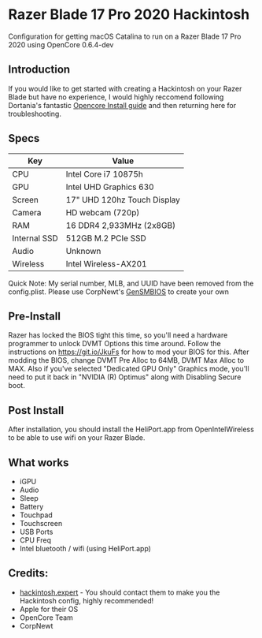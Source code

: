 # Razer Blade 17 Pro 2020 Hackintosh

Configuration for getting macOS Catalina to run on a Razer Blade 17 Pro 2020 using OpenCore 0.6.4-dev

## Introduction

If you would like to get started with creating a Hackintosh on your Razer Blade but have no experience, I would highly reccomend following Dortania's fantastic [Opencore Install guide][1] and then returning here for troubleshooting.

## Specs

| Key                    | Value                                                        |
| ---------------------- | ------------------------------------------------------------ |
| CPU                    | Intel Core i7 10875h                                         |
| GPU                    | Intel UHD Graphics 630                                       |
| Screen                 | 17" UHD 120hz Touch Display                                  |
| Camera                 | HD webcam (720p)                                             |
| RAM                    | 16 DDR4 2,933MHz (2x8GB)                                     |
| Internal SSD           | 512GB M.2 PCIe SSD                                           |
| Audio                  | Unknown                                                      |
| Wireless               | Intel Wireless-AX201                                         |

Quick Note: My serial number, MLB, and UUID have been removed from the config.plist. Please use CorpNewt's [GenSMBIOS][2] to create your own

## Pre-Install

Razer has locked the BIOS tight this time, so you'll need a hardware programmer to unlock DVMT Options this time around. Follow the instructions on https://git.io/JkuFs for how to mod your BIOS for this.
After modding the BIOS, change DVMT Pre Alloc to 64MB, DVMT Max Alloc to MAX. Also if you've selected "Dedicated GPU Only" Graphics mode, you'll need to put it back in "NVIDIA (R) Optimus" along with Disabling Secure boot.

## Post Install

After installation, you should install the HeliPort.app from OpenIntelWireless to be able to use wifi on your Razer Blade.

## What works

- iGPU
- Audio
- Sleep
- Battery
- Touchpad
- Touchscreen
- USB Ports
- CPU Freq
- Intel bluetooth / wifi (using HeliPort.app)

## Credits:

- [hackintosh.expert][3] - You should contact them to make you the Hackintosh config, highly recommended!
- Apple for their OS
- OpenCore Team
- CorpNewt

[1]:https://dortania.github.io/OpenCore-Install-Guide/
[2]:https://github.com/corpnewt/GenSMBIOS
[3]:https://hackintosh.expert/
